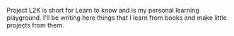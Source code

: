 Project L2K is short for Learn to know and is my personal learning playground. I'll be writing here things that I learn from books and make little projects from them.
